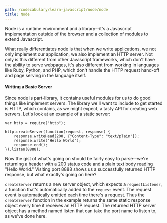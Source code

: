 ```yaml
---
path: /codecabulary/learn-javascript/node/node
title: Node
---
```

<!-- ---title: Node -->

Node is a runtime environment and a library--it's a Javascript implementation outside of the browser and a collection of modules to extend Javascript.

What really differentiates node is that when we write applications, we not only implement our application, we also implement an HTTP server. Not only is this different from other Javascript frameworks, which don't have the ability to serve webpages, it's also different from working in languages like Ruby, Python, and PHP, which don't handle the HTTP request hand-off and page serving in the language itself. 

#### Writing a Basic Server

Since node is part-library, it contains useful modules for us to do good things like implement servers. The library we'll want to include to get started is HTTP, which contains, as we might expect, a tasty API for creating web servers. Let's look at an example of a static server:

	var http = require("http");
	
	http.createServer(function(request, response) {
		response.writeHead(200, {"Content-Type": "text/plain"});
		response.write("Hello World");
		response.end();	
	}).listen(8888);
	
Now the gist of what's going on should be fairly easy to parse--we're returning a header with a 200 status code and a plain text body reading "Hello World." Visiting port 8888 shows us a successfully returned HTTP response, but what exactly's going on here?

`createServer` returns a new server object, which expects a `requestListener`, a function that's automatically added to the `request` event. The request event is automatically emitted each time there's a request. Thus the `createServer` function in the example returns the same static response object every time it receives an HTTP request. The returned HTTP server object has a method named listen that can take the port name to listen to, as we've done here.
